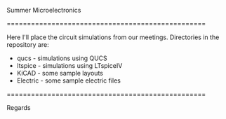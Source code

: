 Summer Microelectronics

=================================================

Here I'll place the circuit simulations from our meetings.
Directories in the repository are:

  - qucs - simulations using QUCS
  - ltspice - simulations using LTspiceIV
  - KiCAD - some sample layouts
  - Electric - some sample electric files
      
=================================================

Regards

